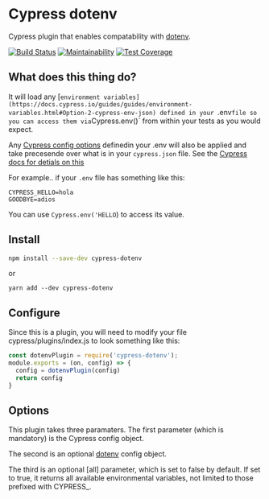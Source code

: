 # Cypress dotenv

Cypress plugin that enables compatability with [dotenv](https://www.npmjs.com/package/dotenv).  

[![Build Status](https://travis-ci.org/morficus/cypress-dotenv.svg?branch=master)](https://travis-ci.org/morficus/cypress-dotenv)
[![Maintainability](https://api.codeclimate.com/v1/badges/0d189dae8e924ada81ad/maintainability)](https://codeclimate.com/github/morficus/cypress-dotenv/maintainability)
[![Test Coverage](https://api.codeclimate.com/v1/badges/0d189dae8e924ada81ad/test_coverage)](https://codeclimate.com/github/morficus/cypress-dotenv/test_coverage)

## What does this thing do?
It will load any [`environment variables](https://docs.cypress.io/guides/guides/environment-variables.html#Option-2-cypress-env-json) defined in your `.env` file so you can access them via `Cypress.env()` from within your tests as you would expect.  

Any [Cypress config options](https://docs.cypress.io/guides/references/configuration.html) definedin your .env will also be applied and take precesende over what is in your `cypress.json` file. See the [Cypress docs for detials on this](https://docs.cypress.io/guides/references/configuration.html#Environment-Variables)

For example.. if your `.env` file has something like this:
```text
CYPRESS_HELLO=hola
GOODBYE=adios
```

You can use `Cypress.env('HELLO`) to access its value.


## Install
```bash
npm install --save-dev cypress-dotenv
```
or
```
yarn add --dev cypress-dotenv
```

## Configure

Since this is a plugin, you will need to modify your file cypress/plugins/index.js to look something like this:

```javascript
const dotenvPlugin = require('cypress-dotenv');
module.exports = (on, config) => {
  config = dotenvPlugin(config)
  return config
}
```

## Options
This plugin takes three paramaters. The first parameter (which is mandatory) is the Cypress config object. 

The second is an optional [dotenv](https://www.npmjs.com/package/dotenv#config) config object.

The third is an optional [all] parameter, which is set to false by default. If set to true, it returns all available environmental variables, not limited to those prefixed with CYPRESS_.
